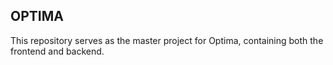 ## OPTIMA

This repository serves as the master project for Optima, containing both the frontend and backend. 

